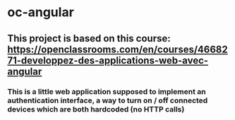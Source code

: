 # oc-angular

## This project is based on this course: https://openclassrooms.com/en/courses/4668271-developpez-des-applications-web-avec-angular


### This is a little web application supposed to implement an authentication interface, a way to turn on / off connected devices which are both hardcoded (no HTTP calls)